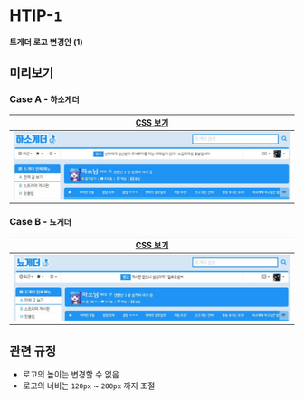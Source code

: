 # HTIP-`1`
**트게더 로고 변경안 (1)**

## 미리보기
### Case A - `하소게더`
|             [CSS 보기](/css/htip-1/haso.css)             |
|:-------------------------------------------------------:|
|![뇨게더 적용 모습](/proposals/htip-1/haso_application.jpg)|

### Case B - `뇨게더`
|             [CSS 보기](/css/htip-1/nyo.css)             |
|:-------------------------------------------------------:|
|![뇨게더 적용 모습](/proposals/htip-1/nyo_application.jpg)|


## 관련 규정
+ 로고의 높이는 변경할 수 없음
+ 로고의 너비는 `120px` ~ `200px` 까지 조절
